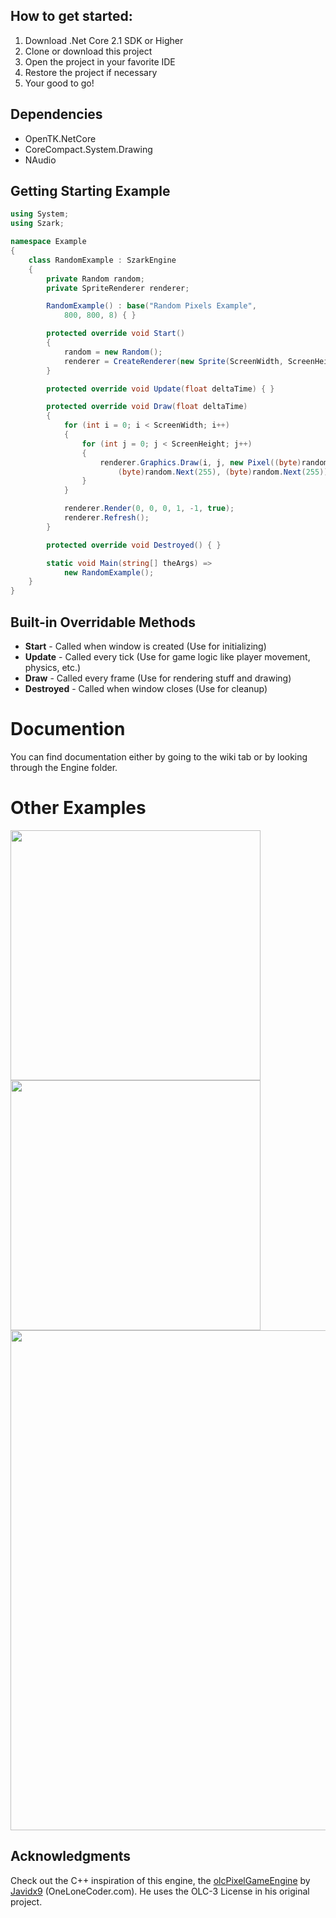 ## How to get started:
1. Download .Net Core 2.1 SDK or Higher
2. Clone or download this project
3. Open the project in your favorite IDE
4. Restore the project if necessary
5. Your good to go!

## Dependencies
* OpenTK.NetCore
* CoreCompact.System.Drawing
* NAudio

## Getting Starting Example
```c#
using System;
using Szark;

namespace Example
{
    class RandomExample : SzarkEngine
    {
        private Random random;
        private SpriteRenderer renderer;

        RandomExample() : base("Random Pixels Example", 
            800, 800, 8) { }

        protected override void Start()
        {
            random = new Random();
            renderer = CreateRenderer(new Sprite(ScreenWidth, ScreenHeight));
        }

        protected override void Update(float deltaTime) { }

        protected override void Draw(float deltaTime)
        {
            for (int i = 0; i < ScreenWidth; i++)
            {
                for (int j = 0; j < ScreenHeight; j++)
                {
                    renderer.Graphics.Draw(i, j, new Pixel((byte)random.Next(255),
                        (byte)random.Next(255), (byte)random.Next(255)));
                }
            }

            renderer.Render(0, 0, 0, 1, -1, true);
            renderer.Refresh();
        }

        protected override void Destroyed() { }

        static void Main(string[] theArgs) => 
            new RandomExample();
    }
}
```
## Built-in Overridable Methods
  * **Start** - Called when window is created (Use for initializing)
  * **Update** - Called every tick (Use for game logic like player movement, physics, etc.)
  * **Draw** - Called every frame (Use for rendering stuff and drawing)
  * **Destroyed** - Called when window closes (Use for cleanup)
  
# Documention
You can find documentation either by going to the wiki tab or
by looking through the Engine folder.

# Other Examples
<img src="https://i.imgur.com/SPTGHfe.gif" width="400"><img src="https://i.imgur.com/sgPtLmT.gif" width="400">
<img src="https://i.imgur.com/MqgCckl.gif" width="800">

## Acknowledgments

Check out the C++ inspiration of this engine, the [olcPixelGameEngine](https://github.com/OneLoneCoder/olcPixelGameEngine) by [Javidx9](https://www.youtube.com/channel/UC-yuWVUplUJZvieEligKBkA) (OneLoneCoder.com). 
He uses the OLC-3 License in his original project.
